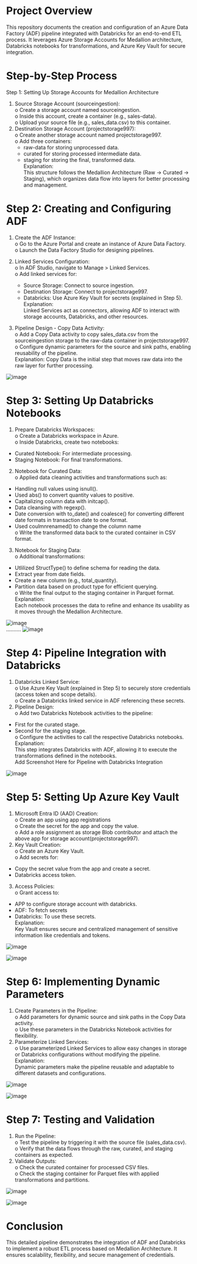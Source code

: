 # Project Overview
This repository documents the creation and configuration of an Azure Data Factory (ADF) pipeline integrated with Databricks for an end-to-end ETL process. It leverages Azure Storage Accounts for Medallion architecture, Databricks notebooks for transformations, and Azure Key Vault for secure integration.  
# Step-by-Step Process  
Step 1: Setting Up Storage Accounts for Medallion Architecture  
1.	Source Storage Account (sourceingestion):  
o	Create a storage account named sourceingestion.  
o	Inside this account, create a container (e.g., sales-data).  
o	Upload your source file (e.g., sales_data.csv) to this container.  
2.	Destination Storage Account (projectstorage997):  
o	Create another storage account named projectstorage997.  
o	Add three containers:  
     -  raw-data for storing unprocessed data.  
     -  curated for storing processed intermediate data.  
     -  staging for storing the final, transformed data.  
Explanation:  
This structure follows the Medallion Architecture (Raw → Curated → Staging), which organizes data flow into layers for better processing and management.  

# Step 2: Creating and Configuring ADF  
1.	Create the ADF Instance:  
o	Go to the Azure Portal and create an instance of Azure Data Factory.  
o	Launch the Data Factory Studio for designing pipelines.  
2.	Linked Services Configuration:  
o	In ADF Studio, navigate to Manage > Linked Services.  
o	Add linked services for:  
    -   Source Storage: Connect to source ingestion.  
    -   Destination Storage: Connect to projectstorage997.  
    -   Databricks: Use Azure Key Vault for secrets (explained in Step 5).  
Explanation:  
Linked Services act as connectors, allowing ADF to interact with storage accounts, Databricks, and other resources.  

3.	Pipeline Design - Copy Data Activity:   
o	Add a Copy Data activity to copy sales_data.csv from the sourceingestion storage to the raw-data container in projectstorage997.  
o	Configure dynamic parameters for the source and sink paths, enabling reusability of the pipeline.  
Explanation:
Copy Data is the initial step that moves raw data into the raw layer for further processing.

![image](https://github.com/user-attachments/assets/9c411a98-08da-4ae5-8687-018383893fcf)  

# Step 3: Setting Up Databricks Notebooks  
1.	Prepare Databricks Workspaces:  
o	Create a Databricks workspace in Azure.  
o	Inside Databricks, create two notebooks:  
  -  Curated Notebook: For intermediate processing.  
  -  Staging Notebook: For final transformations.  
2.	Notebook for Curated Data:  
o	Applied data cleaning activities and transformations such as:  
-   Handling null values using isnull().
-   Used abs() to convert quantity values to positive.
-   Capitalizing column data with initcap().
-   Data cleansing with regexp().  
-  	Date conversion with to_date() and coalesce() for converting different date formats in transaction date to one format.	
-   Used coulmnrenamed() to change the column name 	
o	Write the transformed data back to the curated container in CSV format.  
3.	Notebook for Staging Data:  
o	Additional transformations:  
-  	Utlilized StructType() to define schema for reading the data.
-   Extract year from date fields.
-  	Create a new column (e.g., total_quantity).  
-  	Partition data based on product type for efficient querying.  
o	Write the final output to the staging container in Parquet format.  
Explanation:  
Each notebook processes the data to refine and enhance its usability as it moves through the Medallion Architecture.

![image](https://github.com/user-attachments/assets/ddb4449b-9811-4552-ac32-02ca6226735e)  
                 ..........
![image](https://github.com/user-attachments/assets/07e07e49-a4e7-4e31-b46b-c342e06c6e33)

# Step 4: Pipeline Integration with Databricks  
1.	Databricks Linked Service:  
o	Use Azure Key Vault (explained in Step 5) to securely store credentials (access token and scope details).  
o	Create a Databricks linked service in ADF referencing these secrets.  
2.	Pipeline Design:  
o	Add two Databricks Notebook activities to the pipeline:  
-  	First for the curated stage.  
-  	Second for the staging stage.  
o	Configure the activities to call the respective Databricks notebooks.  
Explanation:  
This step integrates Databricks with ADF, allowing it to execute the transformations defined in the notebooks.  
Add Screenshot Here for Pipeline with Databricks Integration

![image](https://github.com/user-attachments/assets/6a593265-5c15-4540-a6bf-fdd69a36d068)  


# Step 5: Setting Up Azure Key Vault  
1.	Microsoft Entra ID (AAD) Creation:  
o	Create an app using app registrations  
o	Create the secret for the app and copy the value.  
o	Add a role assignment as storage Blob contributor and attach the above app for storage account(projectstorage997).  
2.	Key Vault Creation:  
o	Create an Azure Key Vault.  
o	Add secrets for:  
- 	Copy the secret value from the app and create a secret.  
- 	Databricks access token.  
3.	Access Policies:  
o	Grant access to:  
- 	APP to configure storage account with databricks.  
- 	ADF: To fetch secrets  
- 	Databricks: To use these secrets.  
Explanation:  
Key Vault ensures secure and centralized management of sensitive information like credentials and tokens.

![image](https://github.com/user-attachments/assets/7a7c2e30-fec0-4bdf-85c2-bc158473d23a)  


![image](https://github.com/user-attachments/assets/97bf93c0-14ec-4f2e-ac33-b5f0c0ec8a46)   


# Step 6: Implementing Dynamic Parameters  
1.	Create Parameters in the Pipeline:  
o	Add parameters for dynamic source and sink paths in the Copy Data activity.  
o	Use these parameters in the Databricks Notebook activities for flexibility.  
2.	Parameterize Linked Services:  
o	Use parameterized Linked Services to allow easy changes in storage or Databricks configurations without modifying the pipeline.  
Explanation:  
Dynamic parameters make the pipeline reusable and adaptable to different datasets and configurations.


![image](https://github.com/user-attachments/assets/b32eb2f5-2887-4686-a18c-2a7757bd2503)  

![image](https://github.com/user-attachments/assets/314395f7-6a50-4eda-8102-42d19fc3a44e)   


# Step 7: Testing and Validation  
1.	Run the Pipeline:  
o	Test the pipeline by triggering it with the source file (sales_data.csv).  
o	Verify that the data flows through the raw, curated, and staging containers as expected.  
2.	Validate Outputs:  
o	Check the curated container for processed CSV files.  
o	Check the staging container for Parquet files with applied transformations and partitions.

![image](https://github.com/user-attachments/assets/e8205083-3427-47aa-a5a6-56a7a5056965)  



![image](https://github.com/user-attachments/assets/6577299e-a40d-4bf5-971f-c5a989c7b470)   


# Conclusion
This detailed pipeline demonstrates the integration of ADF and Databricks to implement a robust ETL process based on Medallion Architecture. It ensures scalability, flexibility, and secure management of credentials.




























